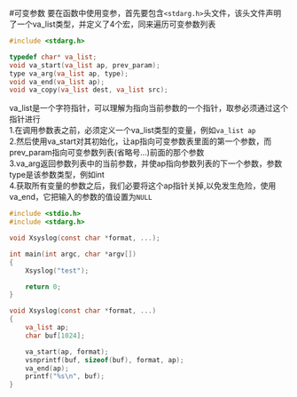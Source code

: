 #可变参数
要在函数中使用变参，首先要包含`<stdarg.h>`头文件，该头文件声明了一个va_list类型，并定义了4个宏，同来遍历可变参数列表
```c
#include <stdarg.h>

typedef char* va_list;
void va_start(va_list ap, prev_param);
type va_arg(va_list ap, type);
void va_end(va_list ap);
void va_copy(va_list dest, va_list src);
```
va_list是一个字符指针，可以理解为指向当前参数的一个指针，取参必须通过这个指针进行         
1.在调用参数表之前，必须定义一个va_list类型的变量，例如`va_list ap`        
2.然后使用va_start对其初始化，让ap指向可变参数表里面的第一个参数，而prev_param指向可变参数列表(省略号...)前面的那个参数     
3.va_arg返回参数列表中的当前参数，并使ap指向参数列表的下一个参数，参数type是该参数类型，例如int        
4.获取所有变量的参数之后，我们必要将这个ap指针关掉,以免发生危险，使用va_end，它把输入的参数的值设置为`NULL`        

```c
#include <stdio.h>
#include <stdarg.h>

void Xsyslog(const char *format, ...);

int main(int argc, char *argv[])
{
    Xsyslog("test");

    return 0;
}

void Xsyslog(const char *format, ...)
{
    va_list ap;
    char buf[1024];

    va_start(ap, format);
    vsnprintf(buf, sizeof(buf), format, ap);
    va_end(ap);
    printf("%s\n", buf);
}
```